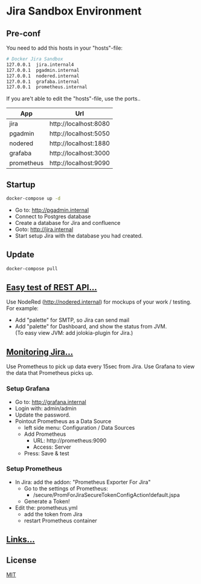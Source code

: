 # Jira Sandbox Environment

## Pre-conf
You need to add this hosts in your "hosts"-file:

```bash
# Docker Jira Sandbox
127.0.0.1  jira.internal4
127.0.0.1  pgadmin.internal
127.0.0.1  nodered.internal
127.0.0.1  grafaba.internal
127.0.0.1  prometheus.internal

```
If you are't able to edit the "hosts"-file, use the ports..  

App        | Url
-----------|----------------------  
jira       | http://localhost:8080
pgadmin    | http://localhost:5050
nodered    | http://localhost:1880
grafaba    | http://localhost:3000
prometheus | http://localhost:9090

## Startup
````bash
docker-compose up -d
````
- Go to: http://pgadmin.internal
- Connect to Postgres database
- Create a database for Jira and confluence
- Goto: http://jira.internal
- Start setup Jira with the database you had created.

## Update
````bash
docker-compose pull
````


## [Easy test of REST API...](nodered.md)
Use NodeRed (http://nodered.internal) for mockups of your work / testing.  
For example:  
- Add "palette" for SMTP, so Jira can send mail  
- Add "palette" for Dashboard, and show the status from JVM.  
  (To easy view JVM: add jolokia-plugin for Jira.)

## [Monitoring Jira...](prometheus_grafana.md)
Use Prometheus to pick up data every 15sec from Jira.
Use Grafana to view the data that Prometheus picks up.

### Setup Grafana
- Go to: http://grafana.internal
- Login with: admin/admin
- Update the password.
- Pointout Prometheus as a Data Source
  - left side menu: Configuration / Data Sources
  - Add Prometheus
    - URL: http://prometheus:9090
    - Access: Server
  - Press: Save & test
### Setup Prometheus
- In Jira: add the addon: "Prometheus Exporter For Jira"
  - Go to the settings of Prometheus:
    - /secure/PromForJiraSecureTokenConfigAction!default.jspa
  - Generate a Token!
- Edit the: prometheus.yml
  - add the token from Jira
  - restart Prometheus container
  

## [Links...](links.md)


## License  
[MIT](https://choosealicense.com/licenses/mit/)

